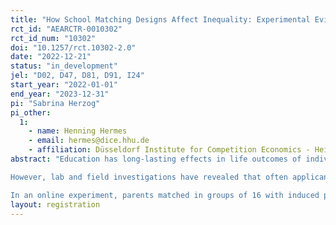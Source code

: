 ```yaml
---
title: "How School Matching Designs Affect Inequality: Experimental Evidence"
rct_id: "AEARCTR-0010302"
rct_id_num: "10302"
doi: "10.1257/rct.10302-2.0"
date: "2022-12-21"
status: "in_development"
jel: "D02, D47, D81, D91, I24"
start_year: "2022-01-01"
end_year: "2023-12-31"
pi: "Sabrina Herzog"
pi_other:
  1:
    - name: Henning Hermes
    - email: hermes@dice.hhu.de
    - affiliation: Düsseldorf Institute for Competition Economics - Heinrich-Heine-University Düsseldorf
abstract: "Education has long-lasting effects in life outcomes of individuals. For some time now, market designers investigate matching mechanisms for school allocation, aiming to enhance fairness and ensure equal opportunities for children. Widely discussed are the Immediate-Acceptance (IA) and the Deferred-Acceptance (DA) mechanism, where the latter one has been agreed upon as more desirable due to its strategy-proofness which makes truthful preference submission a dominant strategy.
However, lab and field investigations have revealed that often applicants do not understand the strategy-proofness of the mechanism. This becomes especially problematic if applicants differ in submission strategies correlating with their socio-economic status (SES). The intended fairness might actually end up in an even higher socio-economic gap in educational outcomes.
In an online experiment, parents matched in groups of 16 with induced preferences over 4 schools have to choose a school ranking. After explaining them either the IA or DA mechanism we ask them to submit an application form for a school choice problem in which they compete over the 16 seats at the 4 schools. We pre-select parents by SES. In an additional treatment variation, we examine whether advice on the submission strategy (‘skip-the-middle school’ in IA and ‘submit the true preference order’ in DA) affects the socio-economic gap in school admissions. To gain a deeper understanding of what drives parents’ choices, we additionally elicit survey measures including, e.g., cognitive ability, beliefs about other parents’ behavior and returns to school quality, or trust in institutions."
layout: registration
---
```



